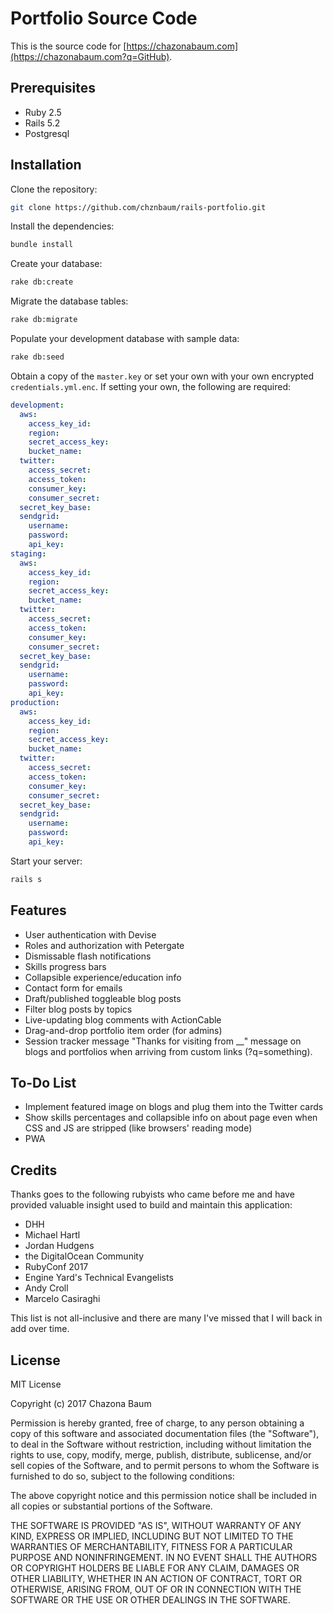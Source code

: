 # Portfolio Source Code

This is the source code for [https://chazonabaum.com](https://chazonabaum.com?q=GitHub).

## Prerequisites

* Ruby 2.5
* Rails 5.2
* Postgresql

## Installation

Clone the repository:

```bash
git clone https://github.com/chznbaum/rails-portfolio.git
```

Install the dependencies:

```bash
bundle install
```

Create your database:

```bash
rake db:create
```

Migrate the database tables:

```bash
rake db:migrate
```

Populate your development database with sample data:

```bash
rake db:seed
```

Obtain a copy of the `master.key` or set your own with your own encrypted `credentials.yml.enc`. If setting your own, the following are required:

```yaml
development:
  aws:
    access_key_id:
    region:
    secret_access_key:
    bucket_name:
  twitter:
    access_secret:
    access_token:
    consumer_key:
    consumer_secret:
  secret_key_base:
  sendgrid:
    username:
    password:
    api_key:
staging:
  aws:
    access_key_id:
    region:
    secret_access_key:
    bucket_name:
  twitter:
    access_secret:
    access_token:
    consumer_key:
    consumer_secret:
  secret_key_base:
  sendgrid:
    username:
    password:
    api_key:
production:
  aws:
    access_key_id:
    region:
    secret_access_key:
    bucket_name:
  twitter:
    access_secret:
    access_token:
    consumer_key:
    consumer_secret:
  secret_key_base:
  sendgrid:
    username:
    password:
    api_key:
```

Start your server:

```bash
rails s
```

## Features

- User authentication with Devise
- Roles and authorization with Petergate
- Dismissable flash notifications
- Skills progress bars
- Collapsible experience/education info
- Contact form for emails
- Draft/published toggleable blog posts
- Filter blog posts by topics
- Live-updating blog comments with ActionCable
- Drag-and-drop portfolio item order (for admins)
- Session tracker message "Thanks for visiting from __" message on blogs and portfolios when arriving from custom links (?q=something).

## To-Do List

- Implement featured image on blogs and plug them into the Twitter cards
- Show skills percentages and collapsible info on about page even when CSS and JS are stripped (like browsers' reading mode)
- PWA

## Credits

Thanks goes to the following rubyists who came before me and have provided valuable insight used to build and maintain this application:

* DHH
* Michael Hartl
* Jordan Hudgens
* the DigitalOcean Community
* RubyConf 2017
* Engine Yard's Technical Evangelists
* Andy Croll
* Marcelo Casiraghi

This list is not all-inclusive and there are many I've missed that I will back in add over time.

## License

MIT License

Copyright (c) 2017 Chazona Baum

Permission is hereby granted, free of charge, to any person obtaining a copy of this software and associated documentation files (the "Software"), to deal in the Software without restriction, including without limitation the rights to use, copy, modify, merge, publish, distribute, sublicense, and/or sell copies of the Software, and to permit persons to whom the Software is furnished to do so, subject to the following conditions:

The above copyright notice and this permission notice shall be included in all copies or substantial portions of the Software.

THE SOFTWARE IS PROVIDED "AS IS", WITHOUT WARRANTY OF ANY KIND, EXPRESS OR IMPLIED, INCLUDING BUT NOT LIMITED TO THE WARRANTIES OF MERCHANTABILITY, FITNESS FOR A PARTICULAR PURPOSE AND NONINFRINGEMENT. IN NO EVENT SHALL THE AUTHORS OR COPYRIGHT HOLDERS BE LIABLE FOR ANY CLAIM, DAMAGES OR OTHER LIABILITY, WHETHER IN AN ACTION OF CONTRACT, TORT OR OTHERWISE, ARISING FROM, OUT OF OR IN CONNECTION WITH THE SOFTWARE OR THE USE OR OTHER DEALINGS IN THE SOFTWARE.